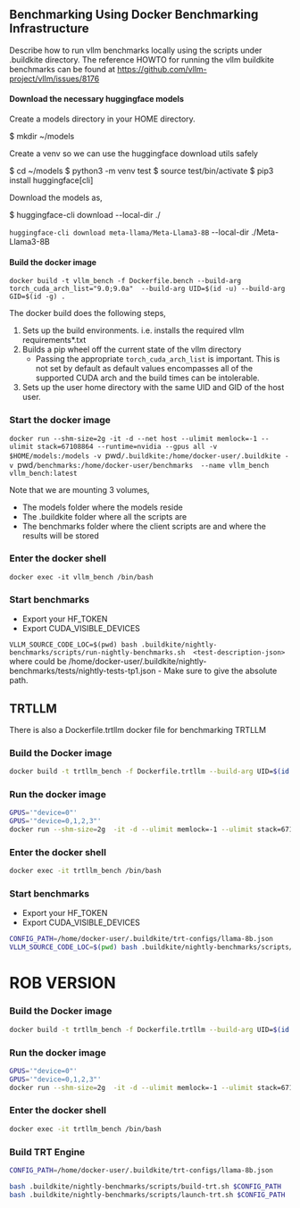 ## Benchmarking Using Docker Benchmarking Infrastructure

Describe how to run vllm benchmarks locally using the scripts under .buildkite directory. The reference HOWTO for
running the vllm buildkite benchmarks can be found at https://github.com/vllm-project/vllm/issues/8176


#### Download the necessary huggingface models

Create a models directory in your HOME directory.

$ mkdir ~/models

Create a venv so we can use the huggingface download utils safely

$ cd ~/models
$ python3 -m venv test
$ source test/bin/activate
$ pip3 install huggingface[cli]

Download the models as,

$ huggingface-cli download <model-tag> --local-dir ./<last-part-of-model-tag>

`huggingface-cli download meta-llama/Meta-Llama3-8B` --local-dir ./Meta-Llama3-8B

#### Build the docker image

`docker build -t vllm_bench -f Dockerfile.bench --build-arg torch_cuda_arch_list="9.0;9.0a"  --build-arg UID=$(id -u) --build-arg GID=$(id -g) .`

The docker build does the following steps,
  1. Sets up the build environments. i.e. installs the required vllm requirements*.txt
  2. Builds a pip wheel off the current state of the vllm directory
      - Passing the appropriate `torch_cuda_arch_list` is important. This is not set by default as
        default values encompasses all of the supported CUDA arch and the build times can be intolerable.
  3. Sets up the user home directory with the same UID and GID of the host user.

### Start the docker image

`docker run --shm-size=2g -it -d --net host --ulimit memlock=-1 --ulimit stack=67108864 --runtime=nvidia --gpus all -v $HOME/models:/models -v `pwd`/.buildkite:/home/docker-user/.buildkite -v `pwd`/benchmarks:/home/docker-user/benchmarks  --name vllm_bench vllm_bench:latest `

Note that we are mounting 3 volumes, 
 - The models folder where the models reside
 - The .buildkite folder where all the scripts are
 - The benchmarks folder where the client scripts are and where the results will be stored 

### Enter the docker shell

`docker exec -it vllm_bench /bin/bash`

### Start benchmarks
- Export your HF_TOKEN
- Export CUDA_VISIBLE_DEVICES

`VLLM_SOURCE_CODE_LOC=$(pwd) bash .buildkite/nightly-benchmarks/scripts/run-nightly-benchmarks.sh  <test-description-json>`
where <test-description-json> could be /home/docker-user/.buildkite/nightly-benchmarks/tests/nightly-tests-tp1.json - Make sure to give the absolute path.

## TRTLLM

There is also a Dockerfile.trtllm docker file for benchmarking TRTLLM

### Build the Docker image
```bash
docker build -t trtllm_bench -f Dockerfile.trtllm --build-arg UID=$(id -u) --build-arg GID=$(id -g) .
``` 

### Run the docker image

```bash
GPUS='"device=0"'
GPUS='"device=0,1,2,3"'
docker run --shm-size=2g  -it -d --ulimit memlock=-1 --ulimit stack=67108864 --runtime=nvidia --gpus $GPUS -e HF_TOKEN=$HF_TOKEN -v $(pwd)/models:/models -v $(pwd)/.buildkite:/home/docker-user/.buildkite -v $(pwd)/benchmarks:/home/docker-user/benchmarks  --name trtllm_bench trtllm_bench:latest
```

### Enter the docker shell

```bash
docker exec -it trtllm_bench /bin/bash
```

### Start benchmarks
- Export your HF_TOKEN
- Export CUDA_VISIBLE_DEVICES

```bash
CONFIG_PATH=/home/docker-user/.buildkite/trt-configs/llama-8b.json
VLLM_SOURCE_CODE_LOC=$(pwd) bash .buildkite/nightly-benchmarks/scripts/run-nightly-benchmarks.sh $CONFIG_PATH
```


# ROB VERSION

### Build the Docker image
```bash
docker build -t trtllm_bench -f Dockerfile.trtllm --build-arg UID=$(id -u) --build-arg GID=$(id -g) .
``` 

### Run the docker image

```bash
GPUS='"device=0"'
GPUS='"device=0,1,2,3"'
docker run --shm-size=2g  -it -d --ulimit memlock=-1 --ulimit stack=67108864 --runtime=nvidia --gpus $GPUS -e HF_TOKEN=$HF_TOKEN -v $(pwd)/models:/models -v $(pwd)/.buildkite:/home/docker-user/.buildkite -v $(pwd)/benchmarks:/home/docker-user/benchmarks  --name trtllm_bench trtllm_bench:latest
```

### Enter the docker shell

```bash
docker exec -it trtllm_bench /bin/bash
```

### Build TRT Engine

```bash
CONFIG_PATH=/home/docker-user/.buildkite/trt-configs/llama-8b.json

bash .buildkite/nightly-benchmarks/scripts/build-trt.sh $CONFIG_PATH
bash .buildkite/nightly-benchmarks/scripts/launch-trt.sh $CONFIG_PATH
```